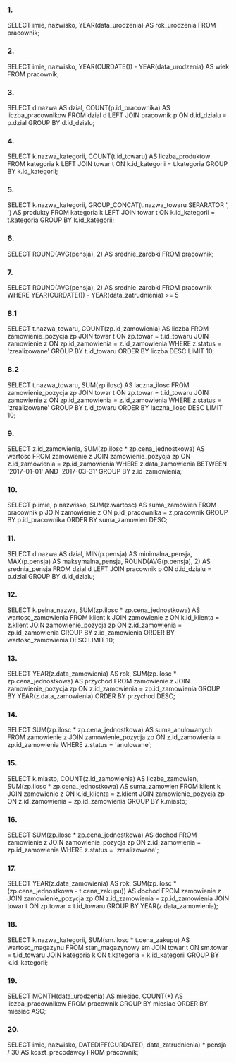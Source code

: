 ### 1.
SELECT imie, nazwisko, YEAR(data_urodzenia) AS rok_urodzenia FROM pracownik;

### 2. 
SELECT imie, nazwisko, YEAR(CURDATE()) - YEAR(data_urodzenia) AS wiek 
FROM pracownik;

### 3.
SELECT d.nazwa AS dzial, COUNT(p.id_pracownika) AS liczba_pracownikow
FROM dzial d
LEFT JOIN pracownik p ON d.id_dzialu = p.dzial
GROUP BY d.id_dzialu;


### 4.
SELECT k.nazwa_kategorii, COUNT(t.id_towaru) AS liczba_produktow
FROM kategoria k
LEFT JOIN towar t ON k.id_kategorii = t.kategoria
GROUP BY k.id_kategorii;

### 5.
SELECT k.nazwa_kategorii, GROUP_CONCAT(t.nazwa_towaru SEPARATOR ', ') AS produkty
FROM kategoria k
LEFT JOIN towar t ON k.id_kategorii = t.kategoria
GROUP BY k.id_kategorii;

### 6. 
SELECT ROUND(AVG(pensja), 2) AS srednie_zarobki FROM pracownik;

### 7.
SELECT ROUND(AVG(pensja), 2) AS srednie_zarobki
FROM pracownik
WHERE YEAR(CURDATE()) - YEAR(data_zatrudnienia) >= 5

### 8.1
SELECT t.nazwa_towaru, COUNT(zp.id_zamowienia) AS liczba
FROM zamowienie_pozycja zp
JOIN towar t ON zp.towar = t.id_towaru
JOIN zamowienie z ON zp.id_zamowienia = z.id_zamowienia
WHERE z.status = 'zrealizowane'
GROUP BY t.id_towaru
ORDER BY liczba DESC
LIMIT 10;

### 8.2
SELECT t.nazwa_towaru, SUM(zp.ilosc) AS laczna_ilosc
FROM zamowienie_pozycja zp
JOIN towar t ON zp.towar = t.id_towaru
JOIN zamowienie z ON zp.id_zamowienia = z.id_zamowienia
WHERE z.status = 'zrealizowane'
GROUP BY t.id_towaru
ORDER BY laczna_ilosc DESC
LIMIT 10;

### 9.
SELECT z.id_zamowienia, SUM(zp.ilosc * zp.cena_jednostkowa) AS wartosc
FROM zamowienie z
JOIN zamowienie_pozycja zp ON z.id_zamowienia = zp.id_zamowienia
WHERE z.data_zamowienia BETWEEN '2017-01-01' AND '2017-03-31'
GROUP BY z.id_zamowienia;

### 10.
SELECT p.imie, p.nazwisko, SUM(z.wartosc) AS suma_zamowien
FROM pracownik p
JOIN zamowienie z ON p.id_pracownika = z.pracownik
GROUP BY p.id_pracownika
ORDER BY suma_zamowien DESC;

### 11.
SELECT d.nazwa AS dzial, 
       MIN(p.pensja) AS minimalna_pensja,
       MAX(p.pensja) AS maksymalna_pensja,
       ROUND(AVG(p.pensja), 2) AS srednia_pensja
FROM dzial d
LEFT JOIN pracownik p ON d.id_dzialu = p.dzial
GROUP BY d.id_dzialu;

### 12.
SELECT k.pelna_nazwa, SUM(zp.ilosc * zp.cena_jednostkowa) AS wartosc_zamowienia
FROM klient k
JOIN zamowienie z ON k.id_klienta = z.klient
JOIN zamowienie_pozycja zp ON z.id_zamowienia = zp.id_zamowienia
GROUP BY z.id_zamowienia
ORDER BY wartosc_zamowienia DESC
LIMIT 10;

### 13.
SELECT YEAR(z.data_zamowienia) AS rok, SUM(zp.ilosc * zp.cena_jednostkowa) AS przychod
FROM zamowienie z
JOIN zamowienie_pozycja zp ON z.id_zamowienia = zp.id_zamowienia
GROUP BY YEAR(z.data_zamowienia)
ORDER BY przychod DESC;

### 14.
SELECT SUM(zp.ilosc * zp.cena_jednostkowa) AS suma_anulowanych
FROM zamowienie z
JOIN zamowienie_pozycja zp ON z.id_zamowienia = zp.id_zamowienia
WHERE z.status = 'anulowane';

### 15.
SELECT k.miasto, COUNT(z.id_zamowienia) AS liczba_zamowien, 
       SUM(zp.ilosc * zp.cena_jednostkowa) AS suma_zamowien
FROM klient k
JOIN zamowienie z ON k.id_klienta = z.klient
JOIN zamowienie_pozycja zp ON z.id_zamowienia = zp.id_zamowienia
GROUP BY k.miasto;

### 16.
SELECT SUM(zp.ilosc * zp.cena_jednostkowa) AS dochod
FROM zamowienie z
JOIN zamowienie_pozycja zp ON z.id_zamowienia = zp.id_zamowienia
WHERE z.status = 'zrealizowane';

### 17.
SELECT YEAR(z.data_zamowienia) AS rok, 
       SUM(zp.ilosc * (zp.cena_jednostkowa - t.cena_zakupu)) AS dochod
FROM zamowienie z
JOIN zamowienie_pozycja zp ON z.id_zamowienia = zp.id_zamowienia
JOIN towar t ON zp.towar = t.id_towaru
GROUP BY YEAR(z.data_zamowienia);

### 18.
SELECT k.nazwa_kategorii, SUM(sm.ilosc * t.cena_zakupu) AS wartosc_magazynu
FROM stan_magazynowy sm
JOIN towar t ON sm.towar = t.id_towaru
JOIN kategoria k ON t.kategoria = k.id_kategorii
GROUP BY k.id_kategorii;

### 19.
SELECT MONTH(data_urodzenia) AS miesiac, COUNT(*) AS liczba_pracownikow
FROM pracownik
GROUP BY miesiac
ORDER BY miesiac ASC;

### 20.
SELECT imie, nazwisko, 
       DATEDIFF(CURDATE(), data_zatrudnienia) * pensja / 30 AS koszt_pracodawcy
FROM pracownik;
